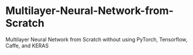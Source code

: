 # Multilayer-Neural-Network-from-Scratch
Multilayer Neural Network from Scratch without using PyTorch, Tensorflow, Caffe, and KERAS
